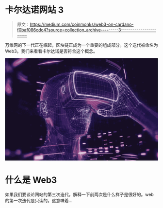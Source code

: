 # 卡尔达诺网站 3

> 原文：<https://medium.com/coinmonks/web3-on-cardano-f0baf086cdc4?source=collection_archive---------3----------------------->

万维网的下一代正在崛起，区块链正成为一个重要的组成部分。这个迭代被命名为 Web3。我们来看看卡尔达诺是否符合这个概念。

![](img/c6d21606c9f607f8f9eb93567e3dab26.png)

# 什么是 Web3

如果我们要谈论网站的第三次迭代，解释一下前两次是什么样子是很好的。web 的第一次迭代是只读的。这意味着…
